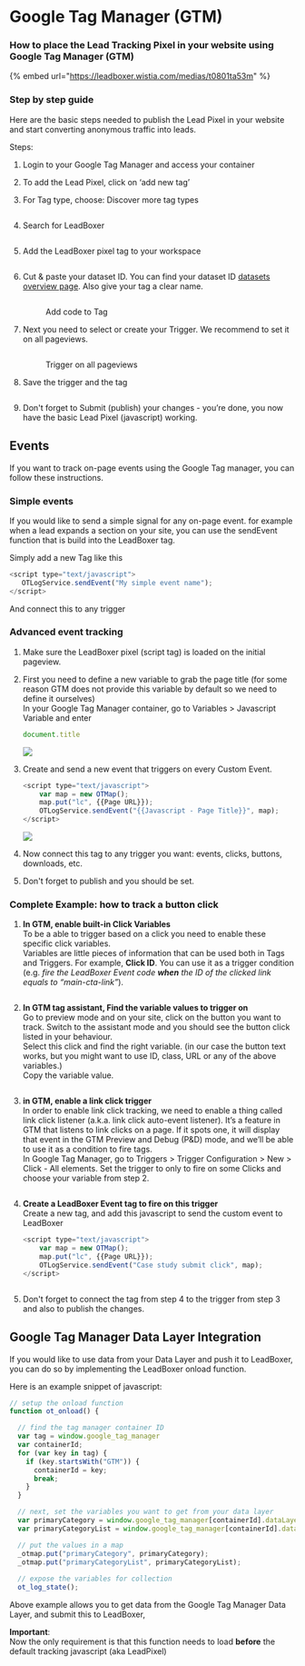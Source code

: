 # Google Tag Manager (GTM)

### How to place the Lead Tracking Pixel in your website using Google Tag Manager (GTM)

{% embed url="https://leadboxer.wistia.com/medias/t0801ta53m" %}

### Step by step guide

Here are the basic steps needed to publish the Lead Pixel in your website and start converting anonymous traffic into leads.

Steps:

1. Login to your Google Tag Manager and access your container
2. To add the Lead Pixel, click on ‘add new tag’&#x20;
3.  For Tag type, choose: Discover more tag types


    <figure><img src="../../.gitbook/assets/Google_Tag_Manager.png" alt=""><figcaption></figcaption></figure>


4.  Search for LeadBoxer


    <figure><img src="../../.gitbook/assets/Google_Tag_Manager (5).png" alt=""><figcaption></figcaption></figure>


5.  Add the LeadBoxer pixel tag to your workspace


    <figure><img src="../../.gitbook/assets/Google_Tag_Manager_and_Onboarding.png" alt=""><figcaption></figcaption></figure>


6.  Cut & paste your dataset ID. You can find your dataset ID [datasets overview page](https://app.leadboxer.com/datasets). Also give your tag a clear name.


    <figure><img src="../../.gitbook/assets/Google_Tag_Manager (1).png" alt=""><figcaption><p>Add code to Tag</p></figcaption></figure>


7.  Next you need to select or create your Trigger. We recommend to set it on all pageviews.



    <figure><img src="https://d33v4339jhl8k0.cloudfront.net/docs/assets/565e1cb7c697915b26a5c214/images/5bbf21c0042863158cc74cb9/file-lBUJmSoc1S.png" alt=""><figcaption><p>Trigger on all pageviews</p></figcaption></figure>


8.  Save the trigger and the tag


    <figure><img src="https://d33v4339jhl8k0.cloudfront.net/docs/assets/565e1cb7c697915b26a5c214/images/5bbf22ca2c7d3a04dd5b8a57/file-PMMGKCZW8A.png" alt=""><figcaption></figcaption></figure>


9. Don't forget to Submit (publish) your changes - you’re done, you now have the basic Lead Pixel (javascript) working.

## Events

If you want to track on-page events using the Google Tag manager, you can follow these instructions.

### Simple events

If you would like to send a simple signal for any on-page event. for example when a lead expands a section on your site, you can use the sendEvent function that is build into the LeadBoxer tag.

Simply add a new Tag like this

```javascript
<script type="text/javascript"> 
   OTLogService.sendEvent("My simple event name"); 
</script>
```

And connect this to any trigger



### Advanced event tracking

1. Make sure the LeadBoxer pixel (script tag) is loaded on the initial pageview.
2.  First you need to define a new variable to grab the page title (for some reason GTM does not provide this variable by default so we need to define it ourselves)\
    In your Google Tag Manager container, go to Variables > Javascript Variable and enter 


    ```javascript
    document.title
    ```
    ![](https://raw.githubusercontent.com/leadboxer/docs/main/.gitbook/assets/Google_Tag_Manager%20(3).png)
3.  Create and send a new event that triggers on every Custom Event.


    ```javascript
    <script type="text/javascript">    
    	var map = new OTMap();    
    	map.put("lc", {{Page URL}});    
    	OTLogService.sendEvent("{{Javascript - Page Title}}", map); 
    </script>
    ```
    ![](https://raw.githubusercontent.com/leadboxer/docs/main/.gitbook/assets/Google_Tag_Manager%20(4).png)
4. Now connect this tag to any trigger you want: events, clicks, buttons, downloads, etc.
5. Don't forget to publish and you should be set.



### Complete Example: how to track a button click

1.  **In GTM, enable built-in Click Variables**\
    To be a able to trigger based on a click you need to enable these specific click variables. \
    Variables are little pieces of information that can be used both in Tags and Triggers. For example, **Click ID**. You can use it as a trigger condition (e.g. _fire the LeadBoxer Event code **when** the ID of the clicked link equals to “main-cta-link”_).

    <figure><img src="../../.gitbook/assets/Google_Tag_Manager (1) (1).png" alt=""><figcaption></figcaption></figure>
2.  **In GTM tag assistant, Find the variable values to trigger on**\
    Go to preview mode and on your site, click on the button you want to track. Switch to the assistant mode and you should see the button click listed in your behaviour.\
    Select this click and find the right variable. (in our case the button text works, but you might want to use ID, class, URL or any of the above variables.) \
    Copy the variable value.


    <figure><img src="../../.gitbook/assets/Tag_Assistant__Connected_.png" alt=""><figcaption></figcaption></figure>
3.  **in GTM, enable a link click trigger** \
    In order to enable link click tracking, we need to enable a thing called link click listener (a.k.a. link click auto-event listener). It’s a feature in GTM that listens to link clicks on a page. If it spots one, it will display that event in the GTM Preview and Debug (P\&D) mode, and we’ll be able to use it as a condition to fire tags. \
    In Google Tag Manager, go to Triggers > Trigger Configuration > New > Click - All elements. Set the trigger to only to fire on some Clicks and choose your variable from step 2.


    <figure><img src="../../.gitbook/assets/Google_Tag_Manager (2) (1).png" alt=""><figcaption></figcaption></figure>


4.  **Create a LeadBoxer Event tag to fire on this trigger**\
    Create a new tag, and add this javascript to send the custom event to LeadBoxer



    ```javascript
    <script type="text/javascript">    
    	var map = new OTMap();    
    	map.put("lc", {{Page URL}});    
    	OTLogService.sendEvent("Case study submit click", map); 
    </script>
    ```



    <figure><img src="../../.gitbook/assets/Google_Tag_Manager (2).png" alt=""><figcaption></figcaption></figure>


5. Don't forget to connect the tag from step 4 to the trigger from step 3 and also to publish the changes.





## Google Tag Manager Data Layer Integration

If you would like to use data from your Data Layer and push it to LeadBoxer, you can do so by implementing the LeadBoxer onload function.

Here is an example snippet of javascript:

```javascript
// setup the onload function
function ot_onload() {

  // find the tag manager container ID
  var tag = window.google_tag_manager
  var containerId;
  for (var key in tag) {
    if (key.startsWith("GTM")) {
      containerId = key;
      break;
    }
  }

  // next, set the variables you want to get from your data layer
  var primaryCategory = window.google_tag_manager[containerId].dataLayer.get("primaryCategory");
  var primaryCategoryList = window.google_tag_manager[containerId].dataLayer.get("primaryCategoryList");

  // put the values in a map     
  _otmap.put("primaryCategory", primaryCategory);
  _otmap.put("primaryCategoryList", primaryCategoryList);     
     
  // expose the variables for collection
  ot_log_state();
```

Above example allows you to get data from the Google Tag Manager Data Layer, and submit this to LeadBoxer,

**Important**:\
Now the only requirement is that this function needs to load **before** the default tracking javascript (aka LeadPixel)

